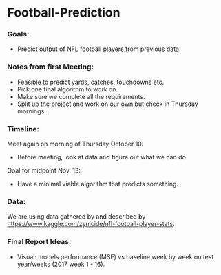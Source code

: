 # Football-Prediction
### Goals: 
* Predict output of NFL football players from previous data.

### Notes from first Meeting:
* Feasible to predict yards, catches, touchdowns etc.
* Pick one final algorithm to work on.
* Make sure we complete all the requirements.
* Split up the project and work on our own but check in Thursday mornings.

### Timeline:
Meet again on morning of Thursday October 10:
* Before meeting, look at data and figure out what we can do.

Goal for midpoint Nov. 13:
* Have a minimal viable algorithm that predicts something.

### Data:
We are using data gathered by and described by https://www.kaggle.com/zynicide/nfl-football-player-stats.


### Final Report Ideas:
* Visual: models performance (MSE) vs baseline week by week on test year/weeks (2017 week 1 - 16).
